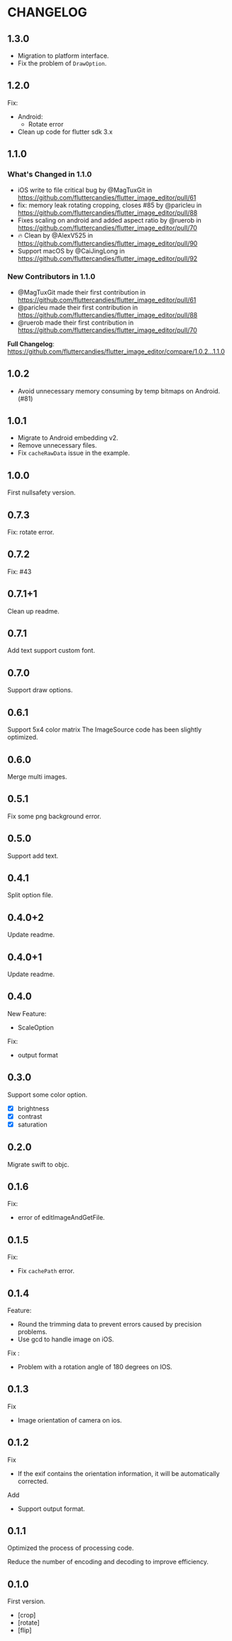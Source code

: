 # CHANGELOG

## 1.3.0

- Migration to platform interface.
- Fix the problem of `DrawOption`.

## 1.2.0

Fix:

- Android:
  - Rotate error
- Clean up code for flutter sdk 3.x

## 1.1.0

### What's Changed in 1.1.0

- iOS write to file critical bug by @MagTuxGit in <https://github.com/fluttercandies/flutter_image_editor/pull/61>
- fix: memory leak rotating cropping, closes #85 by @paricleu in <https://github.com/fluttercandies/flutter_image_editor/pull/88>
- Fixes scaling on android and added aspect ratio by @ruerob in <https://github.com/fluttercandies/flutter_image_editor/pull/70>
- 🔥 Clean by @AlexV525 in <https://github.com/fluttercandies/flutter_image_editor/pull/90>
- Support macOS by @CaiJingLong in <https://github.com/fluttercandies/flutter_image_editor/pull/92>

### New Contributors in 1.1.0

- @MagTuxGit made their first contribution in <https://github.com/fluttercandies/flutter_image_editor/pull/61>
- @paricleu made their first contribution in <https://github.com/fluttercandies/flutter_image_editor/pull/88>
- @ruerob made their first contribution in <https://github.com/fluttercandies/flutter_image_editor/pull/70>

**Full Changelog**: <https://github.com/fluttercandies/flutter_image_editor/compare/1.0.2...1.1.0>

## 1.0.2

- Avoid unnecessary memory consuming by temp bitmaps on Android. (#81)

## 1.0.1

- Migrate to Android embedding v2.
- Remove unnecessary files.
- Fix `cacheRawData` issue in the example.

## 1.0.0

First nullsafety version.

## 0.7.3

Fix: rotate error.

## 0.7.2

Fix: #43

## 0.7.1+1

Clean up readme.

## 0.7.1

Add text support custom font.

## 0.7.0

Support draw options.

## 0.6.1

Support 5x4 color matrix
The ImageSource code has been slightly optimized.

## 0.6.0

Merge multi images.

## 0.5.1

Fix some png background error.

## 0.5.0

Support add text.

## 0.4.1

Split option file.

## 0.4.0+2

Update readme.

## 0.4.0+1

Update readme.

## 0.4.0

New Feature:

- ScaleOption

Fix:

- output format

## 0.3.0

Support some color option.

- [x] brightness
- [x] contrast
- [x] saturation

## 0.2.0

Migrate swift to objc.

## 0.1.6

Fix:

- error of editImageAndGetFile.

## 0.1.5

Fix:

- Fix `cachePath` error.

## 0.1.4

Feature:

- Round the trimming data to prevent errors caused by precision problems.
- Use gcd to handle image on iOS.

Fix :

- Problem with a rotation angle of 180 degrees on IOS.

## 0.1.3

Fix

- Image orientation of camera on ios.

## 0.1.2

Fix

- If the exif contains the orientation information, it will be automatically corrected.

Add

- Support output format.

## 0.1.1

Optimized the process of processing code.

Reduce the number of encoding and decoding to improve efficiency.

## 0.1.0

First version.

- [crop]
- [rotate]
- [flip]
